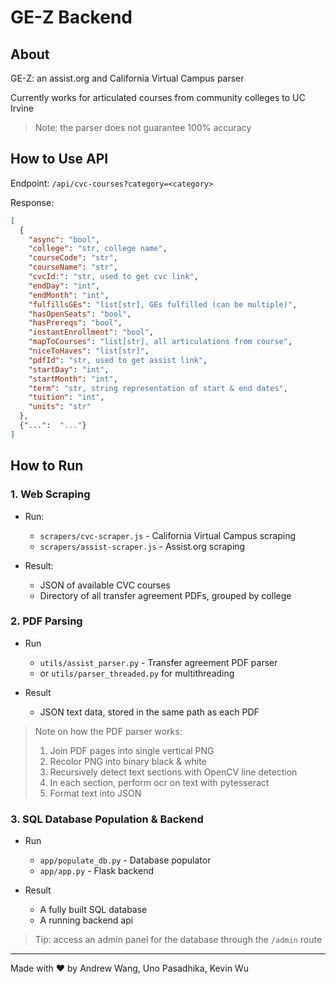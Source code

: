# GE-Z Backend

## About 

GE-Z: an assist.org and California Virtual Campus parser

Currently works for articulated courses from community colleges to UC Irvine
>Note: the parser does not guarantee 100% accuracy


## How to Use API

Endpoint: `/api/cvc-courses?category=<category>`

Response: 
```json
[
  {
    "async": "bool",
    "college": "str, college name",
    "courseCode": "str",
    "courseName": "str",
    "cvcId:": "str, used to get cvc link",
    "endDay": "int",
    "endMonth": "int",
    "fulfillsGEs": "list[str], GEs fulfilled (can be multiple)",
    "hasOpenSeats": "bool",
    "hasPrereqs": "bool",
    "instantEnrollment": "bool",
    "mapToCourses": "list[str], all articulations from course",
    "niceToHaves": "list[str]",
    "pdfId": "str, used to get assist link",
    "startDay": "int",
    "startMonth": "int",
    "term": "str, string representation of start & end dates",
    "tuition": "int",
    "units": "str"
  },
  {"...":  "..."}
]

```


## How to Run

### 1. Web Scraping

* Run:
  * `scrapers/cvc-scraper.js` - California Virtual Campus scraping
  * `scrapers/assist-scraper.js` - Assist.org scraping


* Result:
  * JSON of available CVC courses 
  * Directory of all transfer agreement PDFs, grouped by college

### 2. PDF Parsing

* Run
  * `utils/assist_parser.py` - Transfer agreement PDF parser
  *  or `utils/parser_threaded.py` for multithreading
  

* Result
  * JSON text data, stored in the same path as each PDF
  
> Note on how the PDF parser works: 
> 1. Join PDF pages into single vertical PNG
> 2. Recolor PNG into binary black & white
> 3. Recursively detect text sections with OpenCV line detection
> 4. In each section, perform ocr on text with pytesseract
> 5. Format text into JSON


### 3. SQL Database Population & Backend

* Run
  * `app/populate_db.py` - Database populator
  * `app/app.py` - Flask backend


* Result
  * A fully built SQL database
  * A running backend api

> Tip: access an admin panel for the database through the `/admin` route


---
Made with ❤️ by Andrew Wang, Uno Pasadhika, Kevin Wu
